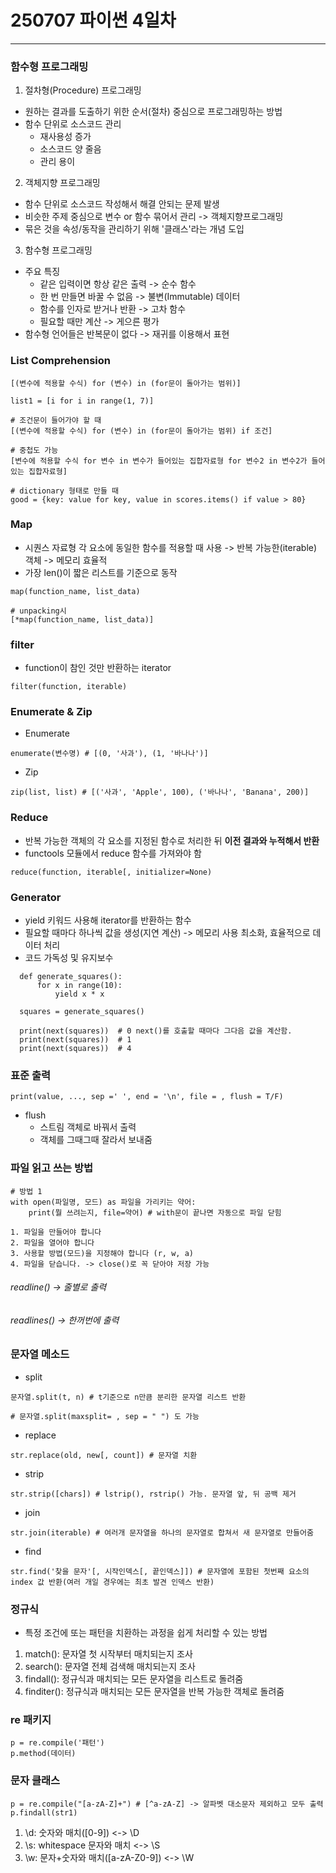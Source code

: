 # 250707 파이썬 4일차
---
### 함수형 프로그래밍
1. 절차형(Procedure) 프로그래밍
- 원하는 결과를 도출하기 위한 순서(절차) 중심으로 프로그래밍하는 방법
- 함수 단위로 소스코드 관리
    - 재사용성 증가
    - 소스코드 양 줄음
    - 관리 용이

2. 객체지향 프로그래밍
- 함수 단위로 소스코드 작성해서 해결 안되는 문제 발생
- 비슷한 주제 중심으로 변수 or 함수 묶어서 관리 -> 객체지향프로그래밍
- 묶은 것을 속성/동작을 관리하기 위해 '클래스'라는 개념 도입

3. 함수형 프로그래밍
- 주요 특징
	- 같은 입력이면 항상 같은 출력 -> 순수 함수
	- 한 번 만들면 바꿀 수 없음 -> 불변(Immutable) 데이터 
	- 함수를 인자로 받거나 반환 -> 고차 함수
	- 필요할 때만 계산 -> 게으른 평가
- 함수형 언어들은 반복문이 없다 -> 재귀를 이용해서 표현

### List Comprehension
```
[(변수에 적용할 수식) for (변수) in (for문이 돌아가는 범위)]

list1 = [i for i in range(1, 7)]
```

```
# 조건문이 들어가야 할 때
[(변수에 적용할 수식) for (변수) in (for문이 돌아가는 범위) if 조건]
```
```
# 중첩도 가능
[변수에 적용할 수식 for 변수 in 변수가 들어있는 집합자료형 for 변수2 in 변수2가 들어있는 집합자료형]
```
```
# dictionary 형태로 만들 때
good = {key: value for key, value in scores.items() if value > 80}
```

### Map
- 시퀀스 자료형 각 요소에 동일한 함수를 적용할 때 사용 -> 반복 가능한(iterable) 객체 -> 메모리 효율적
- 가장 len()이 짧은 리스트를 기준으로 동작
```
map(function_name, list_data)
```

```
# unpacking시
[*map(function_name, list_data)]
```

### filter
- function이 참인 것만 반환하는 iterator
```
filter(function, iterable)
```

### Enumerate & Zip
- Enumerate
```
enumerate(변수명) # [(0, '사과'), (1, '바나나')]
```

- Zip
```
zip(list, list) # [('사과', 'Apple', 100), ('바나나', 'Banana', 200)]
```

### Reduce
- 반복 가능한 객체의 각 요소를 지정된 함수로 처리한 뒤 **이전 결과와 누적해서 반환**
- functools 모듈에서 reduce 함수를 가져와야 함
```
reduce(function, iterable[, initializer=None)
```

### Generator
- yield 키워드 사용해 iterator를 반환하는 함수
- 필요할 때마다 하나씩 값을 생성(지연 계산) -> 메모리 사용 최소화, 효율적으로 데이터 처리
- 코드 가독성 및 유지보수 
```
  def generate_squares():
      for x in range(10):
          yield x * x

  squares = generate_squares()

  print(next(squares))  # 0 next()를 호출할 때마다 그다음 값을 계산함.
  print(next(squares))  # 1
  print(next(squares))  # 4
```

### 표준 출력
```
print(value, ..., sep =' ', end = '\n', file = , flush = T/F)
```

- flush
    - 스트림 객체로 바꿔서 출력
    - 객체를 그때그때 잘라서 보내줌

### 파일 읽고 쓰는 방법
```
# 방법 1
with open(파일명, 모드) as 파일을 가리키는 약어:
    print(뭘 쓰려는지, file=약어) # with문이 끝나면 자동으로 파일 닫힘
```
```
1. 파일을 만들어야 합니다
2. 파일을 열어야 합니다
3. 사용할 방법(모드)을 지정해야 합니다 (r, w, a)
4. 파일을 닫습니다. -> close()로 꼭 닫아야 저장 가능
```

###### readline() -> 줄별로 출력
###### readlines() -> 한꺼번에 출력

### 문자열 메소드
- split
```
문자열.split(t, n) # t기준으로 n만큼 분리한 문자열 리스트 반환

# 문자열.split(maxsplit= , sep = " ") 도 가능
```
- replace
```
str.replace(old, new[, count]) # 문자열 치환
```

- strip
```
str.strip([chars]) # lstrip(), rstrip() 가능. 문자열 앞, 뒤 공백 제거
```

- join
```
str.join(iterable) # 여러개 문자열을 하나의 문자열로 합쳐서 새 문자열로 만들어줌
```

- find
```
str.find('찾을 문자'[, 시작인덱스[, 끝인덱스]]) # 문자열에 포함된 첫번째 요소의 index 값 반환(여러 개일 경우에는 최초 발견 인덱스 반환)
```

### 정규식
- 특정 조건에 또는 패턴을 치환하는 과정을 쉽게 처리할 수 있는 방법
1. match(): 문자열 첫 시작부터 매치되는지 조사
2. search(): 문자열 전체 검색해 매치되는지 조사
3. findall(): 정규식과 매치되는 모든 문자열을 리스트로 돌려줌
4. finditer(): 정규식과 매치되는 모든 문자열을 반복 가능한 객체로 돌려줌

### re 패키지
```
p = re.compile('패턴')
p.method(데이터)
```

### 문자 클래스
```
p = re.compile("[a-zA-Z]+") # [^a-zA-Z] -> 알파벳 대소문자 제외하고 모두 출력
p.findall(str1)
```
1. \d: 숫자와 매치([0-9]) <-> \D
2. \s: whitespace 문자와 매치 <-> \S
3. \w: 문자+숫자와 매치([a-zA-Z0-9]) <-> \W
